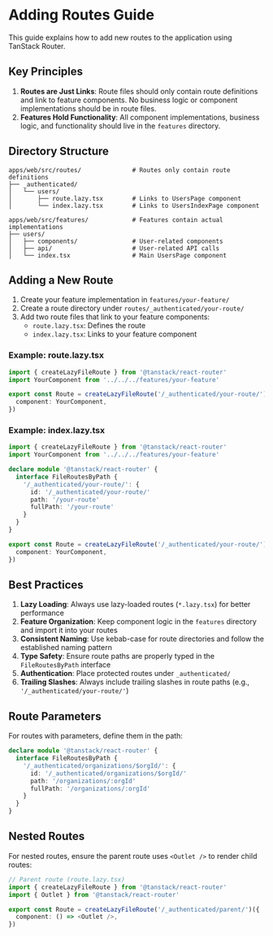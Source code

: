 # Adding Routes Guide

This guide explains how to add new routes to the application using TanStack Router.

## Key Principles

1. **Routes are Just Links**: Route files should only contain route definitions and link to feature components. No business logic or component implementations should be in route files.
2. **Features Hold Functionality**: All component implementations, business logic, and functionality should live in the `features` directory.

## Directory Structure

```
apps/web/src/routes/              # Routes only contain route definitions
├── _authenticated/
│   └── users/
│       ├── route.lazy.tsx        # Links to UsersPage component
│       └── index.lazy.tsx        # Links to UsersIndexPage component

apps/web/src/features/            # Features contain actual implementations
├── users/
│   ├── components/               # User-related components
│   ├── api/                      # User-related API calls
│   └── index.tsx                 # Main UsersPage component
```

## Adding a New Route

1. Create your feature implementation in `features/your-feature/`
2. Create a route directory under `routes/_authenticated/your-route/`
3. Add two route files that link to your feature components:
   - `route.lazy.tsx`: Defines the route
   - `index.lazy.tsx`: Links to your feature component

### Example: route.lazy.tsx

```typescript
import { createLazyFileRoute } from '@tanstack/react-router'
import YourComponent from '../../../features/your-feature'

export const Route = createLazyFileRoute('/_authenticated/your-route/')({
  component: YourComponent,
})
```

### Example: index.lazy.tsx

```typescript
import { createLazyFileRoute } from '@tanstack/react-router'
import YourComponent from '../../../features/your-feature'

declare module '@tanstack/react-router' {
  interface FileRoutesByPath {
    '/_authenticated/your-route/': {
      id: '/_authenticated/your-route/'
      path: '/your-route'
      fullPath: '/your-route'
    }
  }
}

export const Route = createLazyFileRoute('/_authenticated/your-route/')({
  component: YourComponent,
})
```

## Best Practices

1. **Lazy Loading**: Always use lazy-loaded routes (`*.lazy.tsx`) for better performance
2. **Feature Organization**: Keep component logic in the `features` directory and import it into your routes
3. **Consistent Naming**: Use kebab-case for route directories and follow the established naming pattern
4. **Type Safety**: Ensure route paths are properly typed in the `FileRoutesByPath` interface
5. **Authentication**: Place protected routes under `_authenticated/`
6. **Trailing Slashes**: Always include trailing slashes in route paths (e.g., `'/_authenticated/your-route/'`)

## Route Parameters

For routes with parameters, define them in the path:

```typescript
declare module '@tanstack/react-router' {
  interface FileRoutesByPath {
    '/_authenticated/organizations/$orgId/': {
      id: '/_authenticated/organizations/$orgId/'
      path: '/organizations/:orgId'
      fullPath: '/organizations/:orgId'
    }
  }
}
```

## Nested Routes

For nested routes, ensure the parent route uses `<Outlet />` to render child routes:

```typescript
// Parent route (route.lazy.tsx)
import { createLazyFileRoute } from '@tanstack/react-router'
import { Outlet } from '@tanstack/react-router'

export const Route = createLazyFileRoute('/_authenticated/parent/')({
  component: () => <Outlet />,
}) 